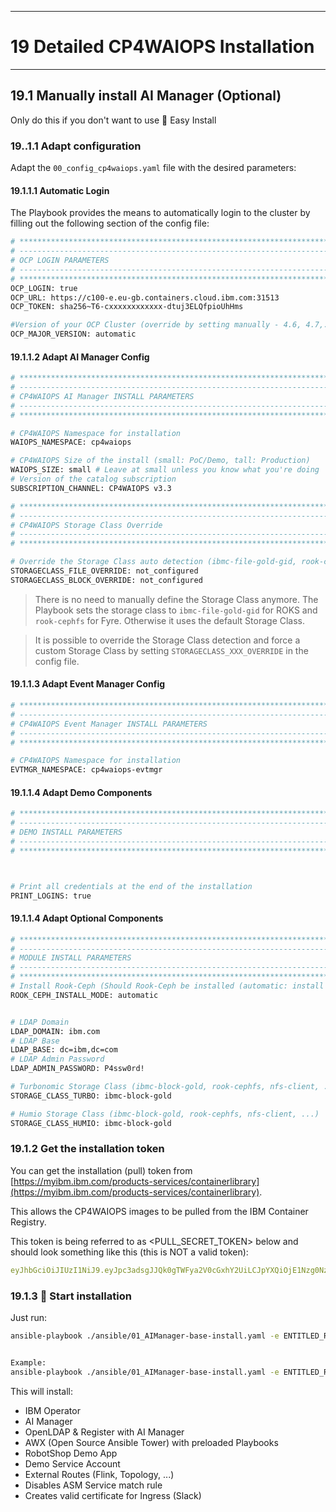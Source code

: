 ---------------------------------------------------------------
# 19 Detailed CP4WAIOPS Installation
---------------------------------------------------------------



## 19.1 Manually install AI Manager (Optional)

Only do this if you don't want to use 🐥 Easy Install



### 19..1.1 Adapt configuration

Adapt the `00_config_cp4waiops.yaml` file with the desired parameters:


#### 19.1.1.1 Automatic Login

The Playbook provides the means to automatically login to the cluster by filling out the following section of the config file:

```bash
# *************************************************************************************
# -------------------------------------------------------------------------------------
# OCP LOGIN PARAMETERS
# -------------------------------------------------------------------------------------
# *************************************************************************************
OCP_LOGIN: true
OCP_URL: https://c100-e.eu-gb.containers.cloud.ibm.com:31513
OCP_TOKEN: sha256~T6-cxxxxxxxxxxxx-dtuj3ELQfpioUhHms

#Version of your OCP Cluster (override by setting manually - 4.6, 4.7,...)
OCP_MAJOR_VERSION: automatic
```

<div style="page-break-after: always;"></div>

#### 19.1.1.2 Adapt AI Manager Config

```bash
# *************************************************************************************
# -------------------------------------------------------------------------------------
# CP4WAIOPS AI Manager INSTALL PARAMETERS
# -------------------------------------------------------------------------------------
# *************************************************************************************

# CP4WAIOPS Namespace for installation
WAIOPS_NAMESPACE: cp4waiops

# CP4WAIOPS Size of the install (small: PoC/Demo, tall: Production)
WAIOPS_SIZE: small # Leave at small unless you know what you're doing
# Version of the catalog subscription
SUBSCRIPTION_CHANNEL: CP4WAIOPS v3.3

# *************************************************************************************
# -------------------------------------------------------------------------------------
# CP4WAIOPS Storage Class Override
# -------------------------------------------------------------------------------------
# *************************************************************************************

# Override the Storage Class auto detection (ibmc-file-gold-gid, rook-cephfs, nfs-client, ...)
STORAGECLASS_FILE_OVERRIDE: not_configured
STORAGECLASS_BLOCK_OVERRIDE: not_configured

```


> There is no need to manually define the Storage Class anymore.
> The Playbook sets the storage class to `ibmc-file-gold-gid` for ROKS and `rook-cephfs` for Fyre.
> Otherwise it uses the default Storage Class.

> It is possible to override the Storage Class detection and force a custom Storage Class by setting `STORAGECLASS_XXX_OVERRIDE` in the config file.


<div style="page-break-after: always;"></div>



#### 19.1.1.3 Adapt Event Manager Config


```bash
# *************************************************************************************
# -------------------------------------------------------------------------------------
# CP4WAIOPS Event Manager INSTALL PARAMETERS
# -------------------------------------------------------------------------------------
# *************************************************************************************

# CP4WAIOPS Namespace for installation
EVTMGR_NAMESPACE: cp4waiops-evtmgr

```
<div style="page-break-after: always;"></div>

#### 19.1.1.4 Adapt Demo Components

```bash
# *************************************************************************************
# -------------------------------------------------------------------------------------
# DEMO INSTALL PARAMETERS
# -------------------------------------------------------------------------------------
# *************************************************************************************



# Print all credentials at the end of the installation
PRINT_LOGINS: true


```

<div style="page-break-after: always;"></div>

#### 19.1.1.4 Adapt Optional Components

```bash
# ******************************************************************************
# ------------------------------------------------------------------------------
# MODULE INSTALL PARAMETERS
# ------------------------------------------------------------------------------
# ******************************************************************************
# Install Rook-Ceph (Should Rook-Ceph be installed (automatic: install when on IBM Fyre) (enable, automatic, disable))
ROOK_CEPH_INSTALL_MODE: automatic


# LDAP Domain
LDAP_DOMAIN: ibm.com
# LDAP Base
LDAP_BASE: dc=ibm,dc=com
# LDAP Admin Password
LDAP_ADMIN_PASSWORD: P4ssw0rd!

# Turbonomic Storage Class (ibmc-block-gold, rook-cephfs, nfs-client, ...)
STORAGE_CLASS_TURBO: ibmc-block-gold

# Humio Storage Class (ibmc-block-gold, rook-cephfs, nfs-client, ...)
STORAGE_CLASS_HUMIO: ibmc-block-gold


```

<div style="page-break-after: always;"></div>

### 19.1.2 Get the installation token

You can get the installation (pull) token from [https://myibm.ibm.com/products-services/containerlibrary](https://myibm.ibm.com/products-services/containerlibrary).

This allows the CP4WAIOPS images to be pulled from the IBM Container Registry.

This token is being referred to as <PULL_SECRET_TOKEN> below and should look something like this (this is NOT a valid token):

```yaml
eyJhbGciOiJIUzI1NiJ9.eyJpc3adsgJJQk0gTWFya2V0cGxhY2UiLCJpYXQiOjE1Nzg0NzQzMjgsImp0aSI6IjRjYTM3gsdgdMzExNjQxZDdiMDJhMjRmMGMxMWgdsmZhIn0.Z-rqfSLJA-R-ow__tI3RmLx4mssdggdabvdcgdgYEkbYY  
```

<div style="page-break-after: always;"></div>

### 19.1.3 🚀 Start installation

Just run:

```bash
ansible-playbook ./ansible/01_AIManager-base-install.yaml -e ENTITLED_REGISTRY_KEY=<REGISTRY_TOKEN> 


Example:
ansible-playbook ./ansible/01_AIManager-base-install.yaml -e ENTITLED_REGISTRY_KEY=eyJhbGciOiJIUzI1NiJ9.eyJpc3adsgJJQk0gTWFya2V0cGxhY2UiLCJpYXQiOjE1Nzg0NzQzMjgsImp0aSI6IjRjYTM3gsdgdMzExNjQxZDdiMDJhMjRmMGMxMWgdsmZhIn0.Z-rqfSLJA-R-ow__tI3RmLx4mssdggdabvdcgdgYEkbYY
```

This will install:

- IBM Operator
- AI Manager
- OpenLDAP & Register with AI Manager
- AWX (Open Source Ansible Tower) with preloaded Playbooks
- RobotShop Demo App
- Demo Service Account 
- External Routes (Flink, Topology, ...)
- Disables ASM Service match rule 
- Creates valid certificate for Ingress (Slack) 


<div style="page-break-after: always;"></div>

